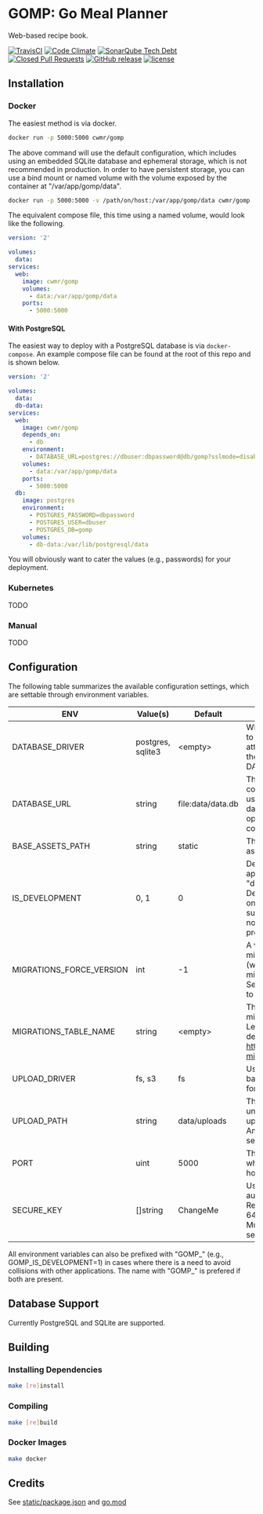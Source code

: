 # GOMP: Go Meal Planner

Web-based recipe book.

[![TravisCI](https://img.shields.io/travis/com/chadweimer/gomp.svg?label=travisci)](https://travis-ci.com/chadweimer/gomp)
[![Code Climate](https://img.shields.io/codeclimate/maintainability/chadweimer/gomp.svg)](https://codeclimate.com/github/chadweimer/gomp)
[![SonarQube Tech Debt](https://img.shields.io/sonar/https/sonarcloud.io/chadweimer%3Agomp/tech_debt.svg)](https://sonarcloud.io/dashboard?id=chadweimer%3Agomp)
[![Closed Pull Requests](https://img.shields.io/github/issues-pr-closed-raw/chadweimer/gomp.svg)](https://github.com/chadweimer/gomp/pulls)
[![GitHub release](https://img.shields.io/github/release/chadweimer/gomp.svg)](https://github.com/chadweimer/gomp/releases)
[![license](https://img.shields.io/github/license/chadweimer/gomp.svg)](LICENSE)

## Installation

### Docker

The easiest method is via docker.

```bash
docker run -p 5000:5000 cwmr/gomp
```

The above command will use the default configuration, which includes using an embedded SQLite database and ephemeral storage, which is not recommended in production.
In order to have persistent storage, you can use a bind mount or named volume with the volume exposed by the container at "/var/app/gomp/data".

```bash
docker run -p 5000:5000 -v /path/on/host:/var/app/gomp/data cwmr/gomp
```

The equivalent compose file, this time using a named volume, would look like the following.

```yaml
version: '2'

volumes:
  data:
services:
  web:
    image: cwmr/gomp
    volumes:
      - data:/var/app/gomp/data
    ports:
      - 5000:5000
```

#### With PostgreSQL

The easiest way to deploy with a PostgreSQL database is via `docker-compose`.
An example compose file can be found at the root of this repo and is shown below.

```yaml
version: '2'

volumes:
  data:
  db-data:
services:
  web:
    image: cwmr/gomp
    depends_on:
      - db
    environment:
      - DATABASE_URL=postgres://dbuser:dbpassword@db/gomp?sslmode=disable
    volumes:
      - data:/var/app/gomp/data
    ports:
      - 5000:5000
  db:
    image: postgres
    environment:
      - POSTGRES_PASSWORD=dbpassword
      - POSTGRES_USER=dbuser
      - POSTGRES_DB=gomp
    volumes:
      - db-data:/var/lib/postgresql/data
```

You will obviously want to cater the values (e.g., passwords) for your deployment.

### Kubernetes

TODO

### Manual

TODO

## Configuration

The following table summarizes the available configuration settings, which are settable through environment variables.

ENV                     |Value(s)         |Default          |Description
------------------------|-----------------|-----------------|------------
DATABASE_DRIVER         |postgres, sqlite3|&lt;empty&gt;    |Which database/sql driver to use. If blank, the app will attempt to infer it based on the value of DATABASE_URL.
DATABASE_URL            |string           |file:data/data.db|The url (or path, connection string, etc) to use with the associated database driver when opening the database connection.
BASE_ASSETS_PATH        |string           |static           |The base path to the client assets.
IS_DEVELOPMENT          |0, 1             |0                |Defines whether to run the application in "development mode". Development mode turns on additional features, such as logging, that may not be desirable in a production environment.
MIGRATIONS_FORCE_VERSION|int              |-1               |A version to force the migrations to on startup (will not run any of the migrations themselves). Set to a negative number to skip forcing a version.
MIGRATIONS_TABLE_NAME   |string           |&lt;empty&gt;    |The name of the database migrations table to use. Leave blank to use the default from <https://github.com/golang-migrate/migrate.>
UPLOAD_DRIVER           |fs, s3           |fs               |Used to select which backend data store is used for file uploads.
UPLOAD_PATH             |string           |data/uploads     |The path (full or relative) under which to store uploads. When using Amazon S3, this should be set to the bucket name.
PORT                    |uint             |5000             |The port number under which the site is being hosted.
SECURE_KEY              |[]string         |ChangeMe         |Used for session authentication. Recommended to be 32 or 64 ASCII characters. Multiple keys can be separated by commas.

All environment variables can also be prefixed with "GOMP_" (e.g., GOMP_IS_DEVELOPMENT=1) in cases where there is a need to avoid collisions with other applications.
The name with "GOMP_" is prefered if both are present.

## Database Support

Currently PostgreSQL and SQLite are supported.

## Building

### Installing Dependencies

```bash
make [re]install
```

### Compiling

```bash
make [re]build
```

### Docker Images

```bash
make docker
```

## Credits

See [static/package.json](static/package.json) and [go.mod](go.mod)
